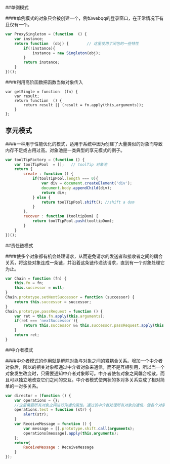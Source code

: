 ##单例模式

####单例模式的对象只会被创建一个，例如webqq的登录窗口，在正常情况下有且仅有一个。
```javascript
var ProxySingleton = (function  () {
    var instance;
    return function  (obj) {        // 这里使用了闭包的一些特性
        if(!instance){
            instance = new Singleton(obj);
        }
        return instance;
    }
})();
```

####利用高阶函数把函数当做对象传入
```
var getSingle = function  (fn) {
    var result;
    return function  () {
        return result || (result = fn.apply(this,arguments));
    }
};
```


## 享元模式

####一种用于性能优化的模式，适用于系统中因为创建了大量类似的对象而导致内存不足或占用过高。对象池是一类典型的享元模式的例子。
```javascript
var toolTipFactory = (function () {
    var toolTipPool  = [];   // toolTip 对象池
    return {
        create : function () {
            if(toolTipPool.length === 0){
                var div = document.createElement('div');
                document.body.appendChild(div);
                return div;
            } else {
                return toolTipPool.shift(); //shift a dom
            }
        },
        recover : function (tooltipDom) {
            return toolTipPool.push(tooltipDom);  
        }
    }
})();
```


##责任链模式

####使多个对象都有机会处理请求，从而避免请求的发送者和接收者之间的耦合关系，将这些对象连成一条链，并沿着这条链传递该请求，直到有一个对象处理它为止。
```javascript
var Chain = function (fn) {
    this.fn = fn;
    this.successor = null;
}
Chain.prototype.setNextSuccessor = function (successor) {
    return this.successor = successor;
}
Chain.prototype.passRequest = function () {
    var ret = this.fn.apply(this.arguments);
    if(ret === 'nextSuccessor'){
        return this.successor && this.successor.passRequest.apply(this.successor,arguments)
    }
    return ret;
}
```


##中介者模式

####中介者模式的作用就是解除对象与对象之间的紧耦合关系。增加一个中介者对象后，所以的相关对象都通过中介者对象来通信，而不是互相引用，所以当一个对象发生改变时，只需要通知中介者对象即可。中介者使各对象之间耦合松散，而且可以独立地改变它们之间的交互。中介者模式使网状的多对多关系变成了相对简单的一对多关系。
```javascript
var director = (function () {
    var operations = {};
    //这里需要所有对象之间进行沟通的属性。通过该中介者处理所有对象的通信，使各个对象之间耦合松散
    operations.test = function (str) {
        alert(str);
    }
    var ReceiveMessage = function () {
        var message = [].prototype.shift.call(arguments);
        operations[message].apply(this,arguments);
    };
    return{
        ReceiveMessage : ReceiveMessage
    }
});
```
